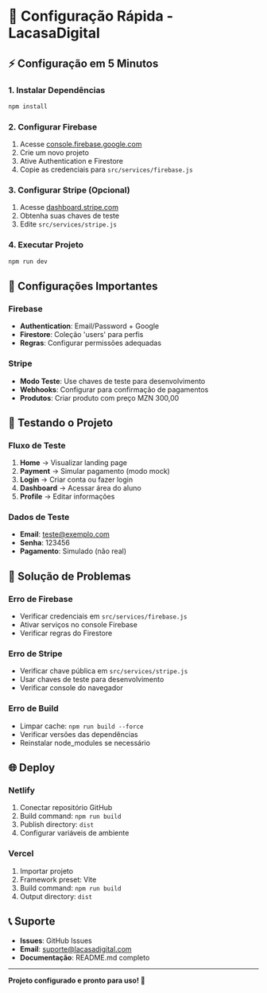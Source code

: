 # 🚀 Configuração Rápida - LacasaDigital

## ⚡ Configuração em 5 Minutos

### 1. Instalar Dependências
```bash
npm install
```

### 2. Configurar Firebase
1. Acesse [console.firebase.google.com](https://console.firebase.google.com)
2. Crie um novo projeto
3. Ative Authentication e Firestore
4. Copie as credenciais para `src/services/firebase.js`

### 3. Configurar Stripe (Opcional)
1. Acesse [dashboard.stripe.com](https://dashboard.stripe.com)
2. Obtenha suas chaves de teste
3. Edite `src/services/stripe.js`

### 4. Executar Projeto
```bash
npm run dev
```

## 🔧 Configurações Importantes

### Firebase
- **Authentication**: Email/Password + Google
- **Firestore**: Coleção 'users' para perfis
- **Regras**: Configurar permissões adequadas

### Stripe
- **Modo Teste**: Use chaves de teste para desenvolvimento
- **Webhooks**: Configurar para confirmação de pagamentos
- **Produtos**: Criar produto com preço MZN 300,00

## 📱 Testando o Projeto

### Fluxo de Teste
1. **Home** → Visualizar landing page
2. **Payment** → Simular pagamento (modo mock)
3. **Login** → Criar conta ou fazer login
4. **Dashboard** → Acessar área do aluno
5. **Profile** → Editar informações

### Dados de Teste
- **Email**: teste@exemplo.com
- **Senha**: 123456
- **Pagamento**: Simulado (não real)

## 🚨 Solução de Problemas

### Erro de Firebase
- Verificar credenciais em `src/services/firebase.js`
- Ativar serviços no console Firebase
- Verificar regras do Firestore

### Erro de Stripe
- Verificar chave pública em `src/services/stripe.js`
- Usar chaves de teste para desenvolvimento
- Verificar console do navegador

### Erro de Build
- Limpar cache: `npm run build --force`
- Verificar versões das dependências
- Reinstalar node_modules se necessário

## 🌐 Deploy

### Netlify
1. Conectar repositório GitHub
2. Build command: `npm run build`
3. Publish directory: `dist`
4. Configurar variáveis de ambiente

### Vercel
1. Importar projeto
2. Framework preset: Vite
3. Build command: `npm run build`
4. Output directory: `dist`

## 📞 Suporte

- **Issues**: GitHub Issues
- **Email**: suporte@lacasadigital.com
- **Documentação**: README.md completo

---

**Projeto configurado e pronto para uso! 🎉**
